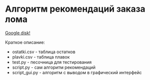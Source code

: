 # Алгоритм рекомендаций заказа лома

[Google disk!](https://drive.google.com/drive/folders/1J4Y-OY9zy-yd4LUgKGi2nd18W6uCe9rw?usp=sharing "https://drive.google.com/drive/folders/1J4Y-OY9zy-yd4LUgKGi2nd18W6uCe9rw?usp=sharing")

Краткое описание:
- ostatki.csv - таблица остатков
- plavki.csv - таблица плавок
- test.py - песочница для тестирования
- script.py - сам алгоритм рекомендаций
- script_gui.py - алгоритм с выводом в графический интерфейс